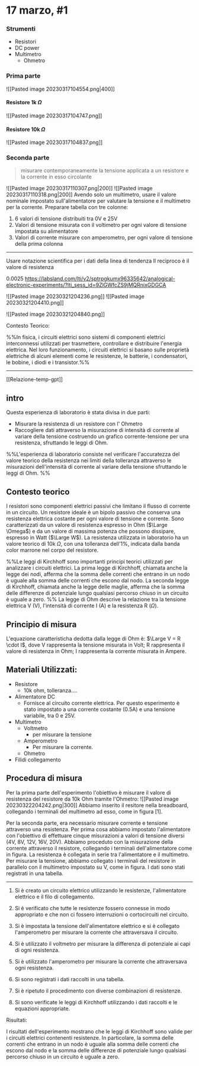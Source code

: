 # 17 marzo, #1 
### Strumenti 
- Resistori 
- DC power 
- Multimetro 
	- Ohmetro 
### Prima parte 
![[Pasted image 20230317104554.png|400]]

#### Resistore 1k $\Omega$
![[Pasted image 20230317104747.png]]
#### Resistore 10k $\Omega$
![[Pasted image 20230317104837.png]]

### Seconda parte 
> misurare contemporaneamente la tensione applicata a un resistore e la corrente in esso circolante 

![[Pasted image 20230317110307.png|200]]
![[Pasted image 20230317110318.png|200]]
Avendo solo un multimetro, usare il valore nominale impostato sull'alimentatore per valutare la tensione e il multimetro per la corrente. 
Preparare tabella con tre colonne: 
1. 6 valori di tensione distribuiti tra 0V e 25V 
2. Valori di tensione misurata con il voltimetro per ogni valore di tensione impostata su alimentatore
3. Valori di corrente misurare con amperometro, per ogni valore di tensione della prima colonna

---

Usare notazione scientifica per i dati della linea di tendenza 
Il reciproco è il valore di resistenza

0.0025 
https://labsland.com/lti/v2/sptrpgkumx96335642/analogical-electronic-experiments/?lti_sess_id=9ZlGWfcZS9jMQRnixGDGCA




![[Pasted image 20230321204236.png]]
![[Pasted image 20230321204410.png]]

![[Pasted image 20230321204840.png]]


Contesto Teorico:

%%In fisica, i circuiti elettrici sono sistemi di componenti elettrici interconnessi utilizzati per trasmettere, controllare e distribuire l'energia elettrica. Nel loro funzionamento, i circuiti elettrici si basano sulle proprietà elettriche di alcuni elementi come le resistenze, le batterie, i condensatori, le bobine, i diodi e i transistor.%%


---

[[Relazione-temp-gpt]]
## intro
Questa esperienza di laboratorio è stata divisa in due parti: 
- Misurare la resistenza di un resistore con l' Ohmetro
- Raccogliere dati attraverso la misurazione di intensità di corrente al variare della tensione costruendo un grafico corrente-tensione per una resistenza, sfruttando le leggi di Ohm.  


%%L'esperienza di laboratorio consiste nel verificare l'accuratezza del valore teorico della resistenza nei limiti della tolleranza attraverso le misurazioni dell'intensità di corrente al variare della tensione sfruttando le leggi di Ohm. %%
## Contesto teorico 
I resistori sono componenti elettrici passivi che limitano il flusso di corrente in un circuito. Un resistore ideale è un bipolo passivo che conserva una resistenza elettrica costante per ogni valore di tensione e corrente. Sono caratterizzati da un valore di resistenza espresso in Ohm ($\Large \Omega$) e da un valore di massima potenza che possono dissipare, espresso in Watt ($\Large W$). 
La resistenza utilizzata in laboratorio ha un valore teorico di 10k $\Omega$, con una tolleranza dell'1%, indicata dalla banda color marrone nel corpo del resistore.  



%%Le leggi di Kirchhoff sono importanti principi teorici utilizzati per analizzare i circuiti elettrici. La prima legge di Kirchhoff, chiamata anche la legge dei nodi, afferma che la somma delle correnti che entrano in un nodo è uguale alla somma delle correnti che escono dal nodo. La seconda legge di Kirchhoff, chiamata anche la legge delle maglie, afferma che la somma delle differenze di potenziale lungo qualsiasi percorso chiuso in un circuito è uguale a zero.
%%
La legge di Ohm descrive la relazione tra la tensione elettrica V (V), l'intensità di corrente I (A) e la resistenza R ($\Omega$). 
## Principio di misura
L'equazione caratteristicha dedotta dalla legge di Ohm è: $\Large V = R \cdot I$, dove V rappresenta la tensione misurata in Volt; R rappresenta il valore di resistenza in Ohm; I rappresenta la corrente misurata in Ampere. 
## Materiali Utilizzati:
- Resistore 
	- 10k ohm, tolleranza....
-   Alimentatore DC 
	- Fornisce al circuito corrente elettrica. Per questo esperimento è stato impostato a una corrente costante (0.5A) e una tensione variabile, tra 0 e 25V. 
-  Multimetro 
	- Voltmetro
		- per misurare la tensione
	- Amperometro
		- Per misurare la corrente. 
	- Ohmetro 
-   Filidi collegamento

## Procedura di misura
Per la prima parte dell'esperimento l'obiettivo è misurare il valore di resistenza del resistore da 10k Ohm tramite l'Ohmetro: ![[Pasted image 20230322204242.png|300]] 
Abbiamo inserito il resitore nella breadboard, collegando i terminali del multimetro ad esso, come in figura [1]. 

Per la seconda parte, era necessario misurare corrente e tensione attraverso una resistenza. 
Per prima cosa abbiamo impostato l'alimentatore con l'obiettivo di effettuare cinque misurazioni a valori di tensione  diversi (4V, 8V, 12V, 16V, 20V). 
Abbiamo proceduto con la misurazione della corrente attraverso il resistore, collegando i terminali dell'alimentatore come in figura. La resistenza è collegata in serie tra l'alimentatore e il multimetro. 
Per misurare la tensione, abbiamo collegato i terminali del resistore in parallelo con il multimetro impostato su V, come in figura. 
I dati sono stati registrati in una tabella. 




---
1.  Si è creato un circuito elettrico utilizzando le resistenze, l'alimentatore elettrico e il filo di collegamento.
    
2.  Si è verificato che tutte le resistenze fossero connesse in modo appropriato e che non ci fossero interruzioni o cortocircuiti nel circuito.
    
3.  Si è impostata la tensione dell'alimentatore elettrico e si è collegato l'amperometro per misurare la corrente che attraversava il circuito.
    
4.  Si è utilizzato il voltmetro per misurare la differenza di potenziale ai capi di ogni resistenza.
    
5.  Si è utilizzato l'amperometro per misurare la corrente che attraversava ogni resistenza.
    
6.  Si sono registrati i dati raccolti in una tabella.
    
7.  Si è ripetuto il procedimento con diverse combinazioni di resistenze.
    
8.  Si sono verificate le leggi di Kirchhoff utilizzando i dati raccolti e le equazioni appropriate.
    

Risultati:

I risultati dell'esperimento mostrano che le leggi di Kirchhoff sono valide per i circuiti elettrici contenenti resistenze. In particolare, la somma delle correnti che entrano in un nodo è uguale alla somma delle correnti che escono dal nodo e la somma delle differenze di potenziale lungo qualsiasi percorso chiuso in un circuito è uguale a zero.